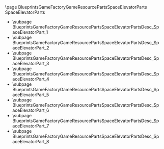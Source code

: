 \page BlueprintsGameFactoryGameResourcePartsSpaceElevatorParts SpaceElevatorParts
- \subpage BlueprintsGameFactoryGameResourcePartsSpaceElevatorPartsDesc_SpaceElevatorPart_1
- \subpage BlueprintsGameFactoryGameResourcePartsSpaceElevatorPartsDesc_SpaceElevatorPart_2
- \subpage BlueprintsGameFactoryGameResourcePartsSpaceElevatorPartsDesc_SpaceElevatorPart_3
- \subpage BlueprintsGameFactoryGameResourcePartsSpaceElevatorPartsDesc_SpaceElevatorPart_4
- \subpage BlueprintsGameFactoryGameResourcePartsSpaceElevatorPartsDesc_SpaceElevatorPart_5
- \subpage BlueprintsGameFactoryGameResourcePartsSpaceElevatorPartsDesc_SpaceElevatorPart_6
- \subpage BlueprintsGameFactoryGameResourcePartsSpaceElevatorPartsDesc_SpaceElevatorPart_7
- \subpage BlueprintsGameFactoryGameResourcePartsSpaceElevatorPartsDesc_SpaceElevatorPart_8
